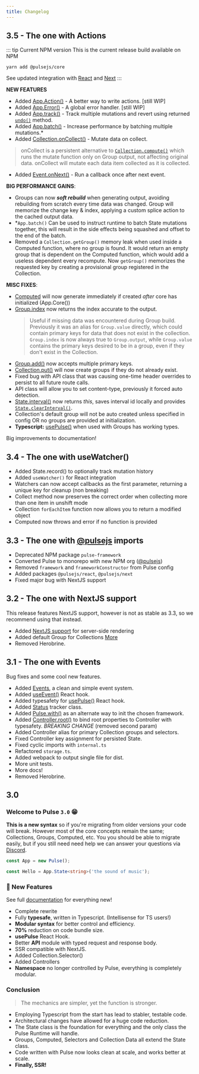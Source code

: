 ```yaml
---
title: Changelog
---
```

## 3.5 - The one with Actions

::: tip Current NPM version
This is the current release build available on NPM

```
yarn add @pulsejs/core
```

See updated integration with [React](../getting-started/setup-with-react.html) and [Next](../getting-started/setup-with-next.html)
:::

**NEW FEATURES**
- Added [App.Action()]() - A better way to write actions. [still WIP]
- Added [App.Error()]() - A global error handler. [still WIP]
- Added [App.track()]() - Track multiple mutations and revert using returned [`undo()`]() method.
- Added [App.batch()]() - Increase performance by batching multiple mutations.*
- Added [Collection.onCollect()]() - Mutate data on collect.
> onCollect is a persistent alternative to [`Collection.compute()`]() which runs the mutate function only on Group output, not affecting original data. onCollect will mutate each data item collected as it is collected.
- Added [Event.onNext()]() - Run a callback once after next event.

**BIG PERFORMANCE GAINS**: 
- Groups can now _**soft rebuild**_ when generating output, avoiding rebuilding from scratch every time data was changed. Group will memorize the change key & index, applying a custom splice action to the cached output data.
- *`App.batch()` Can be used to instruct runtime to batch State mutations together, this will result in the side effects being squashed and offset to the end of the batch.
- Removed a `Collection.getGroup()` memory leak when used inside a Computed function, where no group is found. It would return an empty group that is dependent on the Computed function, which would add a useless dependent every recompute. Now `getGroup()` memorizes the requested key by creating a provisional group registered in the Collection.

**MISC FIXES**:
- [Computed]() will now generate immediately if created _after_ core has initialized (App.Core())
- [Group.index]() now returns the index accurate to the output.
    > Useful if missing data was encountered during Group build. Previously it was an alias for `Group.value` directly, which could contain primary keys for data that does not exist in the collection. `Group.index` is now always true to `Group.output`, while `Group.value` contains the primary keys desired to be in a group, even if they don't exist in the Collection.
- [Group.add()]() now accepts multiple primary keys.
- [Collection.put()]() will now create groups if they do not already exist.
- Fixed bug with API class that was causing one-time header overrides to persist to all future route calls.
- API class will allow you to set content-type, previously it forced auto detection.
- [State.interval()]() now returns _this_, saves interval id locally and provides [`State.clearInterval()`]().
- Collection's default group will not be auto created unless specified in config OR no groups are provided at initialization.
- **Typescript:** [usePulse()]() when used with Groups has working types.


Big improvements to documentation!

## 3.4 - The one with useWatcher()

- Added State.record() to optionally track mutation history
- Added `useWatcher()` for React integration
- Watchers can now accept callbacks as the first parameter, returning a unique key for cleanup (non breaking)
- Collect method now preserves the correct order when collecting more than one item in unshift mode
- Collection `forEachItem` function now allows you to return a modified object
- Computed now throws and error if no function is provided

## 3.3 - The one with [@pulsejs]() imports

- Deprecated NPM package `pulse-framework`
- Converted Pulse to monorepo with new NPM org ([@pulsejs](https://www.npmjs.com/org/pulsejs))
- Removed `framework` and `frameworkConstructor` from Pulse config
- Added packages `@pulsejs/react`, `@pulsejs/next`
- Fixed major bug with NextJS support

## 3.2 - The one with NextJS support

This release features NextJS support, however is not as stable as 3.3, so we recommend using that instead.

- Added [NextJS support]() for server-side rendering
- Added default Group for Collections [More]()
- Removed Herobrine.

## 3.1 - The one with Events

Bug fixes and some cool new features.

- Added [Events](), a clean and simple event system.
- Added [useEvent()]() React hook.
- Added typesafety for [usePulse()]() React hook.
- Added [Status]() tracker class.
- Added [Pulse.with()]() as an alternate way to init the chosen framework.
- Added [Controller.root()]() to bind root properties to Controller with typesafety. _BREAKING CHANGE_ (removed second param)
- Added Controller alias for primary Collection groups and selectors.
- Fixed Controller key assignment for persisted State.
- Fixed cyclic imports with `internal.ts`
- Refactored `storage.ts`.
- Added webpack to output single file for dist.
- More unit tests.
- More docs!
- Removed Herobrine.

## 3.0

### **Welcome to Pulse `3.0`** :grin:

**This is a new syntax** so if you're migrating from older versions your code will break. However most of the core concepts remain the same; Collections, Groups, Computed, etc. You you should be able to migrate easily, but if you still need need help we can answer your questions via [Discord](https://discord.gg/2ranK7j).

```ts
const App = new Pulse();

const Hello = App.State<string>('the sound of music');
```

### :gem: New Features

See full [documentation]() for everything new!

- Complete rewrite
- Fully **typesafe**, written in Typescript. (Intellisense for TS users!)
- **Modular syntax** for better control and efficiency.
- **70%** reduction on code bundle size.
- **usePulse** React Hook.
- Better **API** module with typed request and response body.
- SSR compatible with NextJS.
- Added Collection.Selector()
- Added Controllers
- **Namespace** no longer controlled by Pulse, everything is completely modular.

### Conclusion

> The mechanics are simpler, yet the function is stronger.

- Employing Typescript from the start has lead to stabler, testable code.
- Architectural changes have allowed for a huge code reduction.
- The State class is the foundation for everything and the only class the Pulse Runtime will handle.
- Groups, Computed, Selectors and Collection Data all extend the State class.
- Code written with Pulse now looks clean at scale, and works better at scale.
- **Finally, SSR!**
